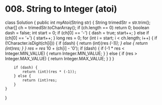 # 008. String to Integer \(atoi\)

class Solution { public int myAtoi\(String str\) { String trimedStr = str.trim\(\); char\[\] ch = trimedStr.toCharArray\(\); if \(ch.length == 0\) return 0; boolean dash = false; int start = 0; if \(ch\[0\] == '-'\) { dash = true; start++; } else if \(ch\[0\] == '+'\) { start++; } long res = 0; for \(int i = start; i &lt; ch.length; i++\) { if \(!Character.isDigit\(ch\[i\]\)\) { if \(dash\) { return \(int\)\(res  _\(-1\)\); } else { return \(int\)res; } } res = res_  10 + \(ch\[i\] - '0'\); if \(dash\) { if \(-1 \* res &lt; Integer.MIN\_VALUE\) { return Integer.MIN\_VALUE; } } else { if \(res &gt; Integer.MAX\_VALUE\) { return Integer.MAX\_VALUE; } } }

```text
    if (dash) {
        return (int)(res * (-1));
    } else {
        return (int)res;
    }  
}
```

}

